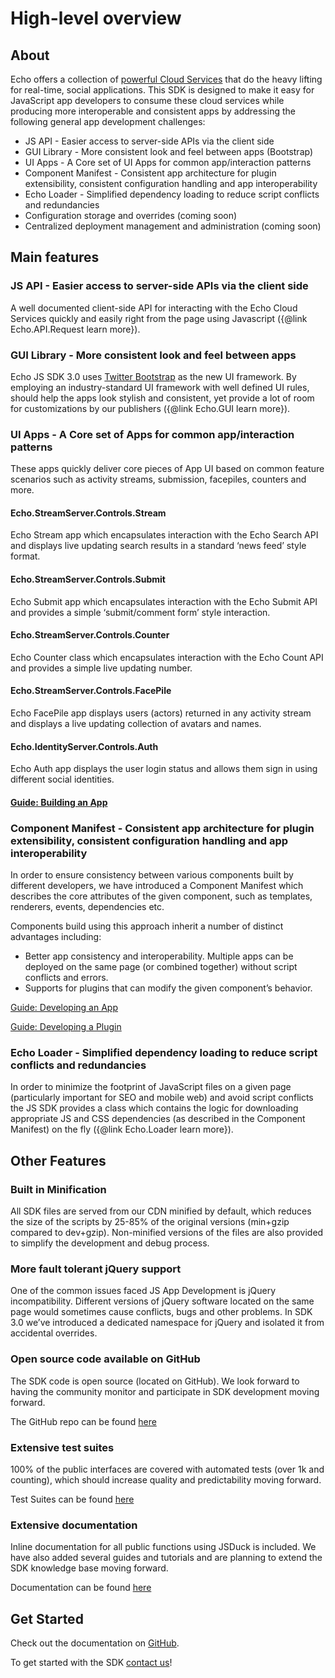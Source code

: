 # High-level overview

## About
Echo offers a collection of [powerful Cloud Services](http://aboutecho.com/WhatWeOffer/EchoPlatform) that do the heavy lifting for real-time, social applications. This SDK is designed to make it easy for JavaScript app developers to consume these cloud services while producing more interoperable and consistent apps by addressing the following general app development challenges:


- JS API - Easier access to server-side APIs via the client side
- GUI Library - More consistent look and feel between apps (Bootstrap)
- UI Apps - A Core set of UI Apps for common app/interaction patterns
- Component Manifest - Consistent app architecture for plugin extensibility, consistent configuration handling and app interoperability
- Echo Loader - Simplified dependency loading to reduce script conflicts and redundancies
- Configuration storage and overrides (coming soon)
- Centralized deployment management and administration (coming soon)

## Main features

### JS API - Easier access to server-side APIs via the client side
A well documented client-side API for interacting with the Echo Cloud Services quickly and easily right from the page using Javascript ({@link Echo.API.Request learn more}).

### GUI Library - More consistent look and feel between apps
Echo JS SDK 3.0 uses [Twitter Bootstrap](http://twitter.github.com/bootstrap/) as the new UI framework. By employing an industry-standard UI framework with well defined UI rules, should help the apps look stylish and consistent, yet provide a lot of room for customizations by our publishers ({@link Echo.GUI learn more}).

### UI Apps - A Core set of Apps for common app/interaction patterns
These apps quickly deliver core pieces of App UI based on common feature scenarios such as activity streams, submission, facepiles, counters and more.

#### Echo.StreamServer.Controls.Stream
Echo Stream app which encapsulates interaction with the Echo Search API and displays live updating search results in a standard ‘news feed’ style format.

#### Echo.StreamServer.Controls.Submit
Echo Submit app which encapsulates interaction with the Echo Submit API and provides a simple ‘submit/comment form’ style interaction.

#### Echo.StreamServer.Controls.Counter
Echo Counter class which encapsulates interaction with the Echo Count API and provides a simple live updating number.

#### Echo.StreamServer.Controls.FacePile
Echo FacePile app displays users (actors) returned in any activity stream and displays a live updating collection of avatars and names.

#### Echo.IdentityServer.Controls.Auth
Echo Auth app displays the user login status and allows them sign in using different social identities.

#### [Guide: Building an App](#!/guide/how_to_develop_app)

### Component Manifest - Consistent app architecture for plugin extensibility, consistent configuration handling and app interoperability

In order to ensure consistency between various components built by different developers, we have introduced a Component Manifest which describes the core attributes of the given component, such as templates, renderers, events, dependencies etc.

Components build using this approach inherit a number of distinct advantages including:

- Better app consistency and interoperability. Multiple apps can be deployed on the same page (or combined together) without script conflicts and errors.
- Supports for plugins that can modify the given component’s behavior.


[Guide: Developing an App](#!/guide/how_to_develop_app)

[Guide: Developing a Plugin](#!/guide/how_to_develop_plugin)

### Echo Loader - Simplified dependency loading to reduce script conflicts and redundancies

In order to minimize the footprint of JavaScript files on a given page (particularly important for SEO and mobile web) and avoid script conflicts the JS SDK provides a class which contains the logic for downloading appropriate JS and CSS dependencies (as described in the Component Manifest) on the fly ({@link Echo.Loader learn more}).

## Other Features

### Built in Minification

All SDK files are served from our CDN minified by default, which reduces the size of the scripts by 25-85% of the original versions (min+gzip compared to dev+gzip). Non-minified versions of the files are also provided to simplify the development and debug process.

### More fault tolerant jQuery support

One of the common issues faced JS App Development is jQuery incompatibility. Different versions of jQuery software located on the same page would sometimes cause conflicts, bugs and other problems. In SDK 3.0 we’ve introduced a dedicated namespace for jQuery and isolated it from accidental overrides.

### Open source code available on GitHub

The SDK code is open source (located on GitHub). We look forward to having the community monitor and participate in SDK development moving forward.

The GitHub repo can be found [here](https://github.com/EchoAppsTeam/js-sdk/)

### Extensive test suites

100% of the public interfaces are covered with automated tests (over 1k and counting), which should increase quality and predictability moving forward.

Test Suites can be found [here](http://echoappsteam.github.com/js-sdk/tests/)

### Extensive documentation

Inline documentation for all public functions using JSDuck is included. We have also added several guides and tutorials and are planning to extend the SDK knowledge base moving forward.

Documentation can be found [here](http://echoappsteam.github.com/js-sdk/docs/)

## Get Started

Check out the documentation on [GitHub](http://echoappsteam.github.com/js-sdk/docs/).

To get started with the SDK [contact us](http://aboutecho.com/AboutEcho/Contact)!

